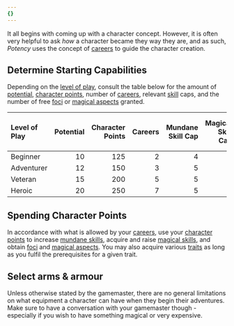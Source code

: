```yaml
---
{}
---
```

   
It all begins with coming up with a character concept. However, it is often very helpful to ask _how_ a character became they way they are, and as such, _Potency_ uses the concept of [careers](../Character%20Options/Careers.md) to guide the character creation.   
   
## Determine Starting Capabilities   
Depending on the [level of play](../Character%20Options/Level%20of%20Play.md), consult the table below for the amount of [potential](../Rolling%20Dice/Potential.md), [character points](../Character%20Options/Character%20Points.md), number of [careers](../Character%20Options/Careers.md), relevant [skill](../Skills/Skills.md) caps, and the number of free [foci](../Character%20Options/Foci.md) or [magical aspects](../Skills/Magical%20Skills.md) granted.   
   
| Level of Play | Potential | Character Points | Careers | Mundane Skill Cap | Magical Skill Cap | Free Foci or Magical Aspects |   
|:------------- | ---------:| ----------------:| -------:| -----------------:| -----------------:| ---------:|   
| Beginner      |        10 |              125 |       2 |                 4 |                 3 |         2 |   
| Adventurer    |        12 |              150 |       3 |                 5 |                 4 |         3 |   
| Veteran       |        15 |              200 |       5 |                 5 |                 5 |         5 |   
| Heroic        |        20 |              250 |       7 |                 5 |                 5 |         7 |   
   
## Spending Character Points   
In accordance with what is allowed by your [careers](../Character%20Options/Careers.md), use your [character points](../Character%20Options/Character%20Points.md) to increase [mundane skills](../Skills/Skills.md), acquire and raise [magical skills](../Skills/Magical%20Skills.md), and obtain [foci](../Character%20Options/Foci.md) and [magical aspects](../Skills/Magical%20Skills.md). You may also acquire various [traits](../Character%20Options/Traits.md) as long as you fulfil the prerequisites for a given trait.   
   
## Select arms & armour   
Unless otherwise stated by the gamemaster, there are no general limitations on what equipment a character can have when they begin their adventures. Make sure to have a conversation with your gamemaster though - especially if you wish to have something magical or very expensive.